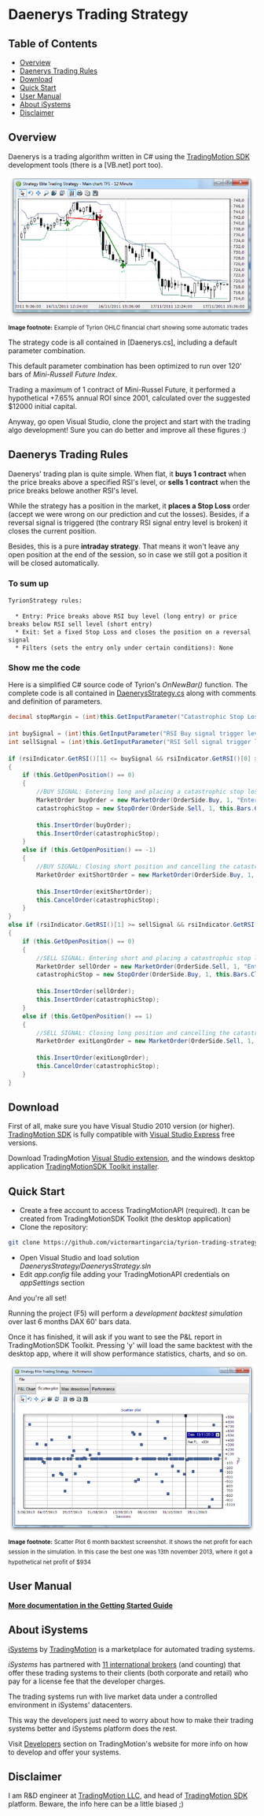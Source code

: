Daenerys Trading Strategy
============================================

Table of Contents
----

* [Overview](#overview)
* [Daenerys Trading Rules](#daenerys-trading-rules)
* [Download](#download)
* [Quick Start](#quick-start)
* [User Manual](#user-manual)
* [About iSystems](#about-isystems)
* [Disclaimer](#disclaimer)

Overview
----

Daenerys is a trading algorithm written in C# using the [TradingMotion SDK] development tools (there is a [VB.net] port too).

![Elite OHLC example chart](markdown_files/Elite_OHLC.png)
<sub>__Image footnote:__ Example of Tyrion OHLC financial chart showing some automatic trades</sub>

The strategy code is all contained in [Daenerys.cs], including a default parameter combination.

This default parameter combination has been optimized to run over 120' bars of _Mini-Russell Future Index_.

Trading a maximum of 1 contract of Mini-Russel Future, it performed a hypothetical +7.65% annual ROI since 2001, calculated over the suggested $12000 initial capital.

Anyway, go open Visual Studio, clone the project and start with the trading algo development! Sure you can do better and improve all these figures :)

Daenerys Trading Rules
----

Daenerys' trading plan is quite simple. When flat, it __buys 1 contract__ when the price breaks above a specified RSI's level, or __sells 1 contract__ when the price breaks belowe another RSI's level.

While the strategy has a position in the market, it __places a Stop Loss__ order (accept we were wrong on our prediction and cut the losses). Besides, if a reversal signal is triggered (the contrary RSI signal entry level is broken) it closes the current position.

Besides, this is a pure __intraday strategy__. That means it won't leave any open position at the end of the session, so in case we still got a position it will be closed automatically.

### To sum up ###
```
TyrionStrategy rules:

  * Entry: Price breaks above RSI buy level (long entry) or price breaks below RSI sell level (short entry)
  * Exit: Set a fixed Stop Loss and closes the position on a reversal signal
  * Filters (sets the entry only under certain conditions): None
```

### Show me the code ###

Here is a simplified C# source code of Tyrion's _OnNewBar()_ function. The complete code is all contained in [DaenerysStrategy.cs] along with comments and definition of parameters.

```csharp
decimal stopMargin = (int)this.GetInputParameter("Catastrophic Stop Loss ticks distance") * this.GetMainChart().Symbol.TickSize;

int buySignal = (int)this.GetInputParameter("RSI Buy signal trigger level");
int sellSignal = (int)this.GetInputParameter("RSI Sell signal trigger level");

if (rsiIndicator.GetRSI()[1] <= buySignal && rsiIndicator.GetRSI()[0] > buySignal && this.GetOpenPosition() != 1)
{
    if (this.GetOpenPosition() == 0)
    {
        //BUY SIGNAL: Entering long and placing a catastrophic stop loss
        MarketOrder buyOrder = new MarketOrder(OrderSide.Buy, 1, "Enter long position");
        catastrophicStop = new StopOrder(OrderSide.Sell, 1, this.Bars.Close[0] - stopMargin, "Catastrophic stop long exit");

        this.InsertOrder(buyOrder);
        this.InsertOrder(catastrophicStop);
    }
    else if (this.GetOpenPosition() == -1)
    {
        //BUY SIGNAL: Closing short position and cancelling the catastrophic stop loss order
        MarketOrder exitShortOrder = new MarketOrder(OrderSide.Buy, 1, "Exit short position (reversal exit signal)");

        this.InsertOrder(exitShortOrder);
        this.CancelOrder(catastrophicStop);
    }
}
else if (rsiIndicator.GetRSI()[1] >= sellSignal && rsiIndicator.GetRSI()[0] < sellSignal && this.GetOpenPosition() != -1)
{
    if (this.GetOpenPosition() == 0)
    {
        //SELL SIGNAL: Entering short and placing a catastrophic stop loss
        MarketOrder sellOrder = new MarketOrder(OrderSide.Sell, 1, "Enter short position");
        catastrophicStop = new StopOrder(OrderSide.Buy, 1, this.Bars.Close[0] + stopMargin, "Catastrophic stop short exit");

        this.InsertOrder(sellOrder);
        this.InsertOrder(catastrophicStop);
    }
    else if (this.GetOpenPosition() == 1)
    {
        //SELL SIGNAL: Closing long position and cancelling the catastrophic stop loss order
        MarketOrder exitLongOrder = new MarketOrder(OrderSide.Sell, 1, "Exit long position (reversal exit signal)");

        this.InsertOrder(exitLongOrder);
        this.CancelOrder(catastrophicStop);
    }
}
```

Download
----

First of all, make sure you have Visual Studio 2010 version (or higher). [TradingMotion SDK] is fully compatible with [Visual Studio Express] free versions.

Download TradingMotion [Visual Studio extension], and the windows desktop application [TradingMotionSDK Toolkit installer].


Quick Start
----

* Create a free account to access TradingMotionAPI (required). It can be created from TradingMotionSDK Toolkit (the desktop application)
* Clone the repository:
```sh
git clone https://github.com/victormartingarcia/tyrion-trading-strategy-csharp
```
* Open Visual Studio and load solution _DaenerysStrategy/DaenerysStrategy.sln_
* Edit _app.config_ file adding your TradingMotionAPI credentials on _appSettings_ section

And you're all set!

Running the project (F5) will perform a _development backtest simulation_ over last 6 months DAX 60' bars data.

Once it has finished, it will ask if you want to see the P&L report in TradingMotionSDK Toolkit. Pressing 'y' will load the same backtest with the desktop app, where it will show performance statistics, charts, and so on.

![Elite Scatter Plot](markdown_files/Elite_Scatter_Plot.png)
<sub>__Image footnote:__ Scatter Plot 6 month backtest screenshot. It shows the net profit for each session in the simulation. In this case the best one was 13th november 2013, where it got a hypothetical net profit of $934</sub>

User Manual
----

__[More documentation in the Getting Started Guide]__

About iSystems
----

[iSystems] by [TradingMotion] is a marketplace for automated trading systems.

_iSystems_ has partnered with [11 international brokers](http://www.tradingmotion.com/Brokers) (and counting) that offer these trading systems to their clients (both corporate and retail) who pay for a license fee that the developer charges.

The trading systems run with live market data under a controlled environment in iSystems' datacenters.

This way the developers just need to worry about how to make their trading systems better and iSystems platform does the rest.

Visit [Developers] section on TradingMotion's website for more info on how to develop and offer your systems.

Disclaimer
----

I am R&D engineer at [TradingMotion LLC], and head of [TradingMotion SDK] platform. Beware, the info here can be a little biased ;)

  [VB.net port]: https://github.com/victormartingarcia/daenerys-trading-strategy-vbnet
  [TradingMotion SDK]: http://sdk.tradingmotion.com
  [DaenerysStrategy.cs]: DaenerysStrategy/DaenerysStrategy.cs
  [iSystems platform]: https://www.isystems.com
  [iSystems.com]: https://www.isystems.com
  [iSystems]: https://www.isystems.com
  [Intr Elite 10' MR 2.0 -0.1]: https://automated.isystems.com/Systems/PerformanceSheet/10297
  [TradingMotion LLC]: http://www.tradingmotion.com
  [TradingMotion]: http://www.tradingmotion.com
  [Developers]: http://www.tradingmotion.com/Strategies/Developers
  [Visual Studio Express]: http://www.visualstudio.com/en-us/downloads#d-2010-express
  [TradingMotion SDK website]: http://sdk.tradingmotion.com
  [TradingMotionSDK Toolkit installer]: http://sdk.tradingmotion.com/files/TradingMotionSDKInstaller.msi
  [Visual Studio extension]: http://sdk.tradingmotion.com/files/TradingMotionSDK_VisualStudio.vsix
  [More documentation in the Getting Started Guide]: http://sdk.tradingmotion.com/GettingStarted
